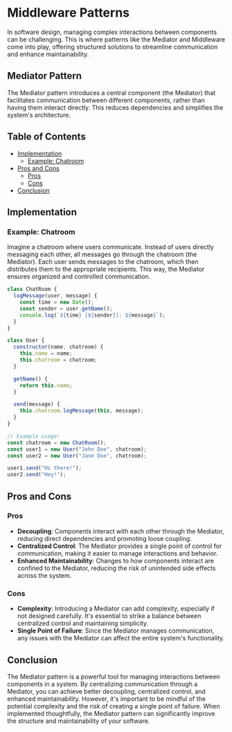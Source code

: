 
# Middleware Patterns 
In software design, managing complex interactions between components can be challenging. This is where patterns like the Mediator and Middleware come into play, offering structured solutions to streamline communication and enhance maintainability.

## Mediator Pattern

The Mediator pattern introduces a central component (the Mediator) that facilitates communication between different components, rather than having them interact directly. This reduces dependencies and simplifies the system's architecture.

## Table of Contents

- [Implementation](#implementation)
  - [Example: Chatroom](#example-chatroom)
- [Pros and Cons](#pros-and-cons)
  - [Pros](#pros)
  - [Cons](#cons)
- [Conclusion](#conclusion)

## Implementation

### Example: Chatroom

Imagine a chatroom where users communicate. Instead of users directly messaging each other, all messages go through the chatroom (the Mediator). Each user sends messages to the chatroom, which then distributes them to the appropriate recipients. This way, the Mediator ensures organized and controlled communication.

```javascript
class ChatRoom {
  logMessage(user, message) {
    const time = new Date();
    const sender = user.getName();
    console.log(`${time} [${sender}]: ${message}`);
  }
}

class User {
  constructor(name, chatroom) {
    this.name = name;
    this.chatroom = chatroom;
  }

  getName() {
    return this.name;
  }

  send(message) {
    this.chatroom.logMessage(this, message);
  }
}

// Example usage:
const chatroom = new ChatRoom();
const user1 = new User("John Doe", chatroom);
const user2 = new User("Jane Doe", chatroom);

user1.send("Hi there!");
user2.send("Hey!");
```

## Pros and Cons

### Pros

- **Decoupling**: Components interact with each other through the Mediator, reducing direct dependencies and promoting loose coupling.
- **Centralized Control**: The Mediator provides a single point of control for communication, making it easier to manage interactions and behavior.
- **Enhanced Maintainability**: Changes to how components interact are confined to the Mediator, reducing the risk of unintended side effects across the system.

### Cons

- **Complexity**: Introducing a Mediator can add complexity, especially if not designed carefully. It's essential to strike a balance between centralized control and maintaining simplicity.
- **Single Point of Failure**: Since the Mediator manages communication, any issues with the Mediator can affect the entire system's functionality.

## Conclusion

The Mediator pattern is a powerful tool for managing interactions between components in a system. By centralizing communication through a Mediator, you can achieve better decoupling, centralized control, and enhanced maintainability. However, it's important to be mindful of the potential complexity and the risk of creating a single point of failure. When implemented thoughtfully, the Mediator pattern can significantly improve the structure and maintainability of your software.
